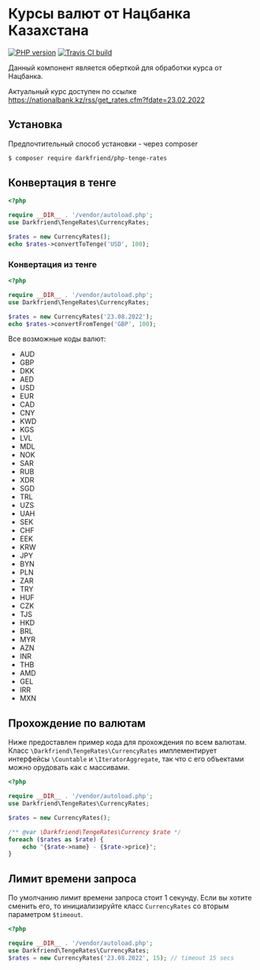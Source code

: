 # Курсы валют от Нацбанка Казахстана

[![PHP version](https://badge.fury.io/ph/darkfriend%2Fphp-tenge-rates.svg)](https://badge.fury.io/ph/darkfriend%2Fphp-tenge-rates)
[![Travis CI build](https://api.travis-ci.org/darkfriend/php-tenge-rates.svg?branch=master "Travis CI build")](https://travis-ci.org/darkfriend/php-tenge-rates)

Данный компонент является оберткой для обработки курса от Нацбанка.

Актуальный курс доступен по ссылке https://nationalbank.kz/rss/get_rates.cfm?fdate=23.02.2022

## Установка

Предпочтительный способ установки - через composer

```bash
$ composer require darkfriend/php-tenge-rates
```

## Конвертация в тенге

```php
<?php

require __DIR__ . '/vendor/autoload.php';
use Darkfriend\TengeRates\CurrencyRates;

$rates = new CurrencyRates();
echo $rates->convertToTenge('USD', 100);
```

### Конвертация из тенге

```php
<?php

require __DIR__ . '/vendor/autoload.php';
use Darkfriend\TengeRates\CurrencyRates;

$rates = new CurrencyRates('23.08.2022');
echo $rates->convertFromTenge('GBP', 100);
```

Все возможные коды валют:
* AUD
* GBP
* DKK
* AED
* USD
* EUR
* CAD
* CNY
* KWD
* KGS
* LVL
* MDL
* NOK
* SAR
* RUB
* XDR
* SGD
* TRL
* UZS
* UAH
* SEK
* CHF
* EEK
* KRW
* JPY
* BYN
* PLN
* ZAR
* TRY
* HUF
* CZK
* TJS
* HKD
* BRL
* MYR
* AZN
* INR
* THB
* AMD
* GEL
* IRR
* MXN

## Прохождение по валютам
Ниже предоставлен пример кода для прохождения по всем валютам. 
Класс `\Darkfriend\TengeRates\CurrencyRates` имплементирует интерфейсы `\Countable` и `\IteratorAggregate`,
так что с его объектами можно орудовать как с массивами. 

```php
<?php

require __DIR__ . '/vendor/autoload.php';
use Darkfriend\TengeRates\CurrencyRates;

$rates = new CurrencyRates();

/** @var \Darkfriend\TengeRates\Currency $rate */
foreach ($rates as $rate) {
    echo "{$rate->name} - {$rate->price}";
}
```

## Лимит времени запроса

По умолчанию лимит времени запроса стоит 1 секунду. Если вы хотите сменить его, то инициализируйте класс `CurrencyRates` со вторым параметром `$timeout`.

```php
<?php

require __DIR__ . '/vendor/autoload.php';
use Darkfriend\TengeRates\CurrencyRates;
$rates = new CurrencyRates('23.08.2022', 15); // timeout 15 secs
```
